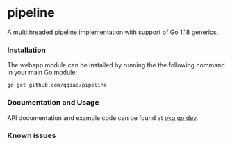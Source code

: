 # pipeline

A multithreaded pipeline implementation with support of Go 1.18 generics.

### Installation

The webapp module can be installed by running the the following command in your
main Go module:

    go get github.com/qqiao/pipeline

### Documentation and Usage

API documentation and example code can be found at
[pkg.go.dev](https://pkg.go.dev/github.com/qqiao/pipeline).

### Known issues
